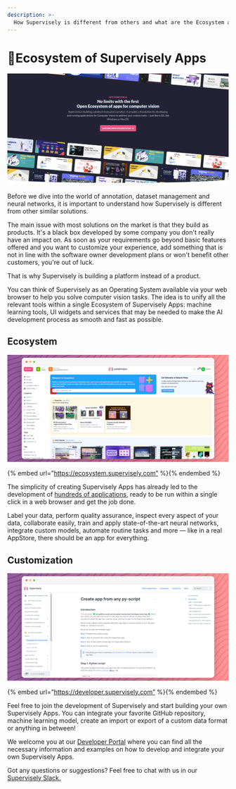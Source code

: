 ```yaml
---
description: >-
  How Supervisely is different from others and what are the Ecosystem and Supervisely Apps?
---
```


# 🚀Ecosystem of Supervisely Apps

![](ecosystem-main.png)

Before we dive into the world of annotation, dataset management and neural networks, it is important to understand how Supervisely is different from other similar solutions.

The main issue with most solutions on the market is that they build as products. It's a black box developed by some company you don't really have an impact on. As soon as your requirements go beyond basic features offered and you want to customize your experience, add something that is not in line with the software owner development plans or won't benefit other customers, you're out of luck.

That is why Supervisely is building a platform instead of a product.

You can think of Supervisely as an Operating System available via your web browser to help you solve computer vision tasks. The idea is to unify all the relevant tools within a single Ecosystem of Supervisely Apps: machine learning tools, UI widgets and services that may be needed to make the AI development process as smooth and fast as possible.

## Ecosystem

![](main-ecosystem.png)

{% embed url=”https://ecosystem.supervisely.com” %}{% endembed %} 

The simplicity of creating Supervisely Apps has already led to the development of [hundreds of applications](https://ecosystem.supervisely.com/), ready to be run within a single click in a web browser and get the job done.

Label your data, perform quality assurance, inspect every aspect of your data, collaborate easily, train and apply state-of-the-art neural networks, integrate custom models, automate routine tasks and more — like in a real AppStore, there should be an app for everything.

## Customization

![](ecsystem-scripts.png)

{% embed url=”https://developer.supervisely.com” %}{% endembed %} 

Feel free to join the development of Supervisely and start building your own Supervisely Apps. You can integrate your favorite GitHub repository, machine learning model, create an import or export of a custom data format or anything in between!

We welcome you at our [Developer Portal](https://developer.supervisely.com/) where you can find all the necessary information and examples on how to develop and integrate your own Supervisely Apps.

Got any questions or suggestions? Feel free to chat with us in our [Supervisely Slack.](https://supervisely.com/slack)





